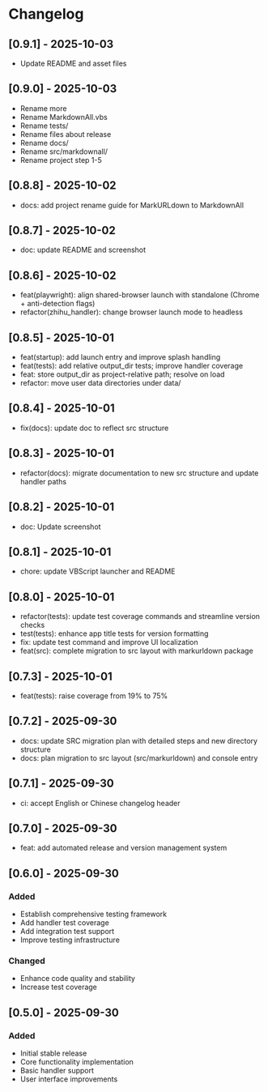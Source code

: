 # Changelog

## [0.9.1] - 2025-10-03

- Update README and asset files

## [0.9.0] - 2025-10-03

- Rename more
- Rename MarkdownAll.vbs
- Rename tests/
- Rename files about release
- Rename docs/
- Rename src/markdownall/
- Rename project step 1-5

## [0.8.8] - 2025-10-02

- docs: add project rename guide for MarkURLdown to MarkdownAll

## [0.8.7] - 2025-10-02

- doc: update README and screenshot

## [0.8.6] - 2025-10-02

- feat(playwright): align shared-browser launch with standalone (Chrome + anti-detection flags)
- refactor(zhihu_handler): change browser launch mode to headless

## [0.8.5] - 2025-10-01

- feat(startup): add launch entry and improve splash handling
- feat(tests): add relative output_dir tests; improve handler coverage
- feat: store output_dir as project-relative path; resolve on load
- refactor: move user data directories under data/

## [0.8.4] - 2025-10-01

- fix(docs): update doc to reflect src structure

## [0.8.3] - 2025-10-01

- refactor(docs): migrate documentation to new src structure and update handler paths

## [0.8.2] - 2025-10-01

- doc: Update screenshot

## [0.8.1] - 2025-10-01

- chore: update VBScript launcher and README

## [0.8.0] - 2025-10-01

- refactor(tests): update test coverage commands and streamline version checks
- test(tests): enhance app title tests for version formatting
- fix: update test command and improve UI localization
- feat(src): complete migration to src layout with markurldown package

## [0.7.3] - 2025-10-01

- feat(tests): raise coverage from 19% to 75%

## [0.7.2] - 2025-09-30

- docs: update SRC migration plan with detailed steps and new directory structure
- docs: plan migration to src layout (src/markurldown) and console entry

## [0.7.1] - 2025-09-30

- ci: accept English or Chinese changelog header

## [0.7.0] - 2025-09-30

- feat: add automated release and version management system

## [0.6.0] - 2025-09-30

### Added
- Establish comprehensive testing framework
- Add handler test coverage
- Add integration test support
- Improve testing infrastructure

### Changed
- Enhance code quality and stability
- Increase test coverage

## [0.5.0] - 2025-09-30

### Added
- Initial stable release
- Core functionality implementation
- Basic handler support
- User interface improvements

